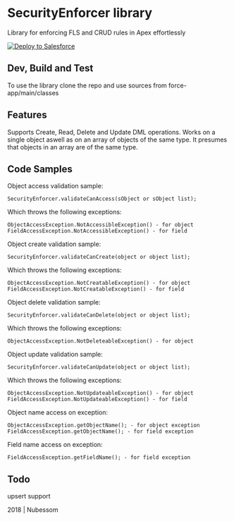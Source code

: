 # SecurityEnforcer library
Library for enforcing FLS and CRUD rules in Apex effortlessly

<a href="https://githubsfdeploy.herokuapp.com">
  <img alt="Deploy to Salesforce"
       src="https://raw.githubusercontent.com/afawcett/githubsfdeploy/master/deploy.png">
</a>

## Dev, Build and Test
To use the library clone the repo and use sources from force-app/main/classes

## Features
Supports Create, Read, Delete and Update DML operations.
Works on a single object aswell as on an array of objects of the same type.
It presumes that objects in an array are of the same type.

## Code Samples
Object access validation sample: 
```
SecurityEnforcer.validateCanAccess(sObject or sObject list);
```
Which throws the following exceptions:
```
ObjectAccessException.NotAccessibleException() - for object
FieldAccessException.NotAccessibleException() - for field
```
Object create validation sample: 
``` 
SecurityEnforcer.validateCanCreate(object or object list);
```
Which throws the following exceptions:
```
ObjectAccessException.NotCreatableException() - for object
FieldAccessException.NotCreatableException() - for field
```
Object delete validation sample: 
```
SecurityEnforcer.validateCanDelete(object or object list);
```
Which throws the following exceptions:
```
ObjectAccessException.NotDeleteableException() - for object
```
Object update validation sample: 
```
SecurityEnforcer.validateCanUpdate(object or object list);
```
Which throws the following exceptions:
```
ObjectAccessException.NotUpdateableException() - for object
FieldAccessException.NotUpdateableException() - for field
```
Object name access on exception:
```
ObjectAccessException.getObjectName(); - for object exception
FieldAccessException.getObjectName(); - for field exception
```
Field name access on exception:
```
FieldAccessException.getFieldName(); - for field exception
```

## Todo
upsert support

2018 | Nubessom
